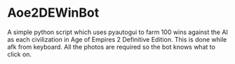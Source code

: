 # Aoe2DEWinBot
A simple python script which uses pyautogui to farm 100 wins against the AI as each civilization in Age of Empires 2 Definitive Edition.  This is done while afk from keyboard. All the photos are required so the bot knows what to click on.
